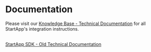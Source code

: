 Documentation
=============
Please visit our [Knowledge Base - Technical Documentation](https://support.startapp.com/hc/en-us/categories/115000508293-SDK) for all StartApp's integration instructions.
<br></br>

[StartApp SDK - Old Technical Documentation](https://github.com/StartApp-SDK/Documentation/wiki)
